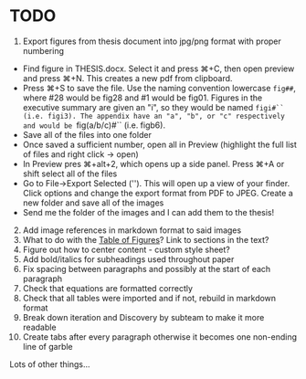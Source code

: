 # TODO

1. Export figures from thesis document into jpg/png format with proper numbering

- Find figure in THESIS.docx. Select it and press ⌘+C, then open preview and press ⌘+N. This creates a new pdf from clipboard.
- Press ⌘+S to save the file. Use the naming convention lowercase `fig##`, where #28 would be fig28 and #1 would be fig01. Figures in the executive summary are given an "i", so they would be named `figi#`` (i.e. figi3). The appendix have an "a", "b", or "c" respectively and would be `fig(a/b/c)#`` (i.e. figb6).
- Save all of the files into one folder
- Once saved a sufficient number, open all in Preview (highlight the full list of files and right click -> open)
- In Preview pres ⌘+alt+2, which opens up a side panel. Press ⌘+A or shift select all of the files
- Go to File->Export Selected (''). This will open up a view of your finder. Click options and change the export format from PDF to JPEG. Create a new folder and save all of the images
- Send me the folder of the images and I can add them to the thesis!

2. Add image references in markdown format to said images
3. What to do with the [Table of Figures](Table-of-Figures.md)? Link to sections in the text?
4. Figure out how to center content - custom style sheet?
5. Add bold/italics for subheadings used throughout paper
6. Fix spacing between paragraphs and possibly at the start of each paragraph
7. Check that equations are formatted correctly
8. Check that all tables were imported and if not, rebuild in markdown format
9. Break down iteration and Discovery by subteam to make it more readable
10. Create tabs after every paragraph otherwise it becomes one non-ending line of garble

Lots of other things...
